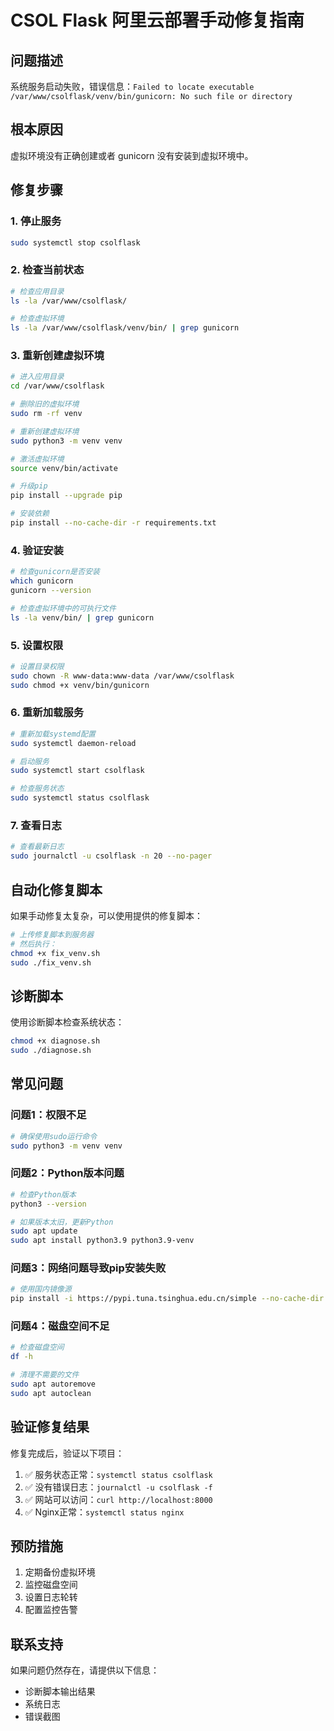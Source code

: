 # CSOL Flask 阿里云部署手动修复指南

## 问题描述
系统服务启动失败，错误信息：`Failed to locate executable /var/www/csolflask/venv/bin/gunicorn: No such file or directory`

## 根本原因
虚拟环境没有正确创建或者 gunicorn 没有安装到虚拟环境中。

## 修复步骤

### 1. 停止服务
```bash
sudo systemctl stop csolflask
```

### 2. 检查当前状态
```bash
# 检查应用目录
ls -la /var/www/csolflask/

# 检查虚拟环境
ls -la /var/www/csolflask/venv/bin/ | grep gunicorn
```

### 3. 重新创建虚拟环境
```bash
# 进入应用目录
cd /var/www/csolflask

# 删除旧的虚拟环境
sudo rm -rf venv

# 重新创建虚拟环境
sudo python3 -m venv venv

# 激活虚拟环境
source venv/bin/activate

# 升级pip
pip install --upgrade pip

# 安装依赖
pip install --no-cache-dir -r requirements.txt
```

### 4. 验证安装
```bash
# 检查gunicorn是否安装
which gunicorn
gunicorn --version

# 检查虚拟环境中的可执行文件
ls -la venv/bin/ | grep gunicorn
```

### 5. 设置权限
```bash
# 设置目录权限
sudo chown -R www-data:www-data /var/www/csolflask
sudo chmod +x venv/bin/gunicorn
```

### 6. 重新加载服务
```bash
# 重新加载systemd配置
sudo systemctl daemon-reload

# 启动服务
sudo systemctl start csolflask

# 检查服务状态
sudo systemctl status csolflask
```

### 7. 查看日志
```bash
# 查看最新日志
sudo journalctl -u csolflask -n 20 --no-pager
```

## 自动化修复脚本

如果手动修复太复杂，可以使用提供的修复脚本：

```bash
# 上传修复脚本到服务器
# 然后执行：
chmod +x fix_venv.sh
sudo ./fix_venv.sh
```

## 诊断脚本

使用诊断脚本检查系统状态：

```bash
chmod +x diagnose.sh
sudo ./diagnose.sh
```

## 常见问题

### 问题1：权限不足
```bash
# 确保使用sudo运行命令
sudo python3 -m venv venv
```

### 问题2：Python版本问题
```bash
# 检查Python版本
python3 --version

# 如果版本太旧，更新Python
sudo apt update
sudo apt install python3.9 python3.9-venv
```

### 问题3：网络问题导致pip安装失败
```bash
# 使用国内镜像源
pip install -i https://pypi.tuna.tsinghua.edu.cn/simple --no-cache-dir -r requirements.txt
```

### 问题4：磁盘空间不足
```bash
# 检查磁盘空间
df -h

# 清理不需要的文件
sudo apt autoremove
sudo apt autoclean
```

## 验证修复结果

修复完成后，验证以下项目：

1. ✅ 服务状态正常：`systemctl status csolflask`
2. ✅ 没有错误日志：`journalctl -u csolflask -f`
3. ✅ 网站可以访问：`curl http://localhost:8000`
4. ✅ Nginx正常：`systemctl status nginx`

## 预防措施

1. 定期备份虚拟环境
2. 监控磁盘空间
3. 设置日志轮转
4. 配置监控告警

## 联系支持

如果问题仍然存在，请提供以下信息：
- 诊断脚本输出结果
- 系统日志
- 错误截图 